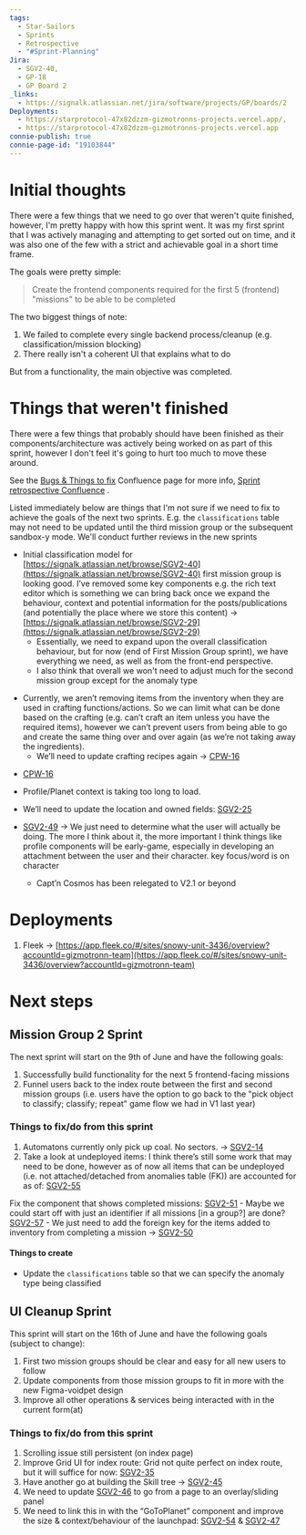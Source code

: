 ```yaml
---
tags:
  - Star-Sailors
  - Sprints
  - Retrospective
  - "#Sprint-Planning"
Jira:
  - SGV2-40,
  - GP-18
  - GP Board 2
_links:
  - https://signalk.atlassian.net/jira/software/projects/GP/boards/2
Deployments:
  - https://starprotocol-47x82dzzm-gizmotronns-projects.vercel.app/,
  - https://starprotocol-47x82dzzm-gizmotronns-projects.vercel.app
connie-publish: true
connie-page-id: "19103844"
---
```

# Initial thoughts
There were a few things that we need to go over that weren't quite finished, however, I'm pretty happy with how this sprint went. It was my first sprint that I was actively managing and attempting to get sorted out on time, and it was also one of the few with a strict and achievable goal in a short time frame.

The goals were pretty simple:
> Create the frontend components required for the first 5 (frontend) "missions" to be able to be completed

The two biggest things of note:
1. We failed to complete every single backend process/cleanup (e.g. classification/mission blocking)
2. There really isn't a coherent UI that explains what to do

But from a functionality, the main objective was completed.

# Things that weren't finished
There were a few things that probably should have been finished as their components/architecture was actively being worked on as part of this sprint, however I don't feel it's going to hurt too much to move these around.

See the [Bugs & Things to fix](https://signalk.atlassian.net/wiki/spaces/SSV/pages/edit-v2/1769476) Confluence page for more info, [Sprint retrospective Confluence](https://signalk.atlassian.net/wiki/pages/viewpage.action?pageId=19136529) .

Listed immediately below are things that I'm not sure if we need to fix to achieve the goals of the next two sprints. E.g. the `classifications` table may not need to be updated until the third mission group or the subsequent sandbox-y mode. We'll conduct further reviews in the new sprints

- Initial classification model for [https://signalk.atlassian.net/browse/SGV2-40](https://signalk.atlassian.net/browse/SGV2-40) first mission group is looking good. I’ve removed some key components e.g. the rich text editor which is something we can bring back once we expand the behaviour, context and potential information for the posts/publications (and potentially the place where we store this content) → [https://signalk.atlassian.net/browse/SGV2-29](https://signalk.atlassian.net/browse/SGV2-29)
    - Essentially, we need to expand upon the overall classification behaviour, but for now (end of First Mission Group sprint), we have everything we need, as well as from the front-end perspective.
    - I also think that overall we won't need to adjust much for the second mission group except for the anomaly type

* Currently, we aren’t removing items from the inventory when they are used in crafting functions/actions. So we can limit what can be done based on the crafting (e.g. can’t craft an item unless you have the required items), however we can’t prevent users from being able to go and create the same thing over and over again (as we’re not taking away the ingredients).
	* We’ll need to update crafting recipes again → [CPW-16](https://signalk.atlassian.net/browse/CPW-16)

- [CPW-16](https://signalk.atlassian.net/browse/CPW-16) 
* Profile/Planet context is taking too long to load.
- We’ll need to update the location and owned fields: [SGV2-25](https://signalk.atlassian.net/browse/SGV2-25) 

- [SGV2-49](https://signalk.atlassian.net/browse/SGV2-49) → We just need to determine what the user will actually be doing. The more I think about it, the more important I think things like profile components will be early-game, especially in developing an attachment between the user and their character. key focus/word is on character
    - Capt’n Cosmos has been relegated to V2.1 or beyond



# Deployments

1. Fleek → [https://app.fleek.co/#/sites/snowy-unit-3436/overview?accountId=gizmotronn-team](https://app.fleek.co/#/sites/snowy-unit-3436/overview?accountId=gizmotronn-team)

# Next steps
## Mission Group 2 Sprint
The next sprint will start on the 9th of June and have the following goals:
1. Successfully build functionality for the next 5 frontend-facing missions
2. Funnel users back to the index route between the first and second mission groups (i.e. users have the option to go back to the "pick object to classify; classify; repeat" game flow we had in V1 last year)

### Things to fix/do from this sprint
1. Automatons currently only pick up coal. No sectors. → [SGV2-14](https://signalk.atlassian.net/browse/SGV2-14) 
2. Take a look at undeployed items: I think there’s still some work that may need to be done, however as of now all items that can be undeployed (i.e. not attached/detached from anomalies table (FK)) are accounted for as of: [SGV2-55](https://signalk.atlassian.net/jira/software/projects/SGV2/boards/8?selectedIssue=SGV2-55)

Fix the component that shows completed missions: [SGV2-51](https://signalk.atlassian.net/jira/software/projects/SGV2/boards/8?selectedIssue=SGV2-51)
    - Maybe we could start off with just an identifier if all missions [in a group?] are done? [SGV2-57](https://signalk.atlassian.net/jira/software/projects/SGV2/boards/8?selectedIssue=SGV2-57)
    -  We just need to add the foreign key for the items added to inventory from completing a mission → [SGV2-50](https://signalk.atlassian.net/browse/SGV2-50)

#### Things to create
* Update the `classifications` table so that we can specify the anomaly type being classified

## UI Cleanup Sprint
This sprint will start on the 16th of June and have the following goals (subject to change):
1. First two mission groups should be clear and easy for all new users to follow
2. Update components from those mission groups to fit in more with the new Figma-voidpet design
3. Improve all other operations & services being interacted with in the current form(at)

### Things to fix/do from this sprint
1. Scrolling issue still persistent (on index page)
2. Improve Grid UI for index route: Grid not quite perfect on index route, but it will suffice for now: [SGV2-35](https://signalk.atlassian.net/browse/SGV2-35) 
3. Have another go at building the Skill tree → [SGV2-45](https://signalk.atlassian.net/jira/software/projects/SGV2/boards/8?selectedIssue=SGV2-45)
4. We need to update [SGV2-46](https://signalk.atlassian.net/jira/software/projects/SGV2/boards/8?selectedIssue=SGV2-46) to go from a page to an overlay/sliding panel
5. We need to link this in with the “GoToPlanet” component and improve the size & context/behaviour of the launchpad: [SGV2-54](https://signalk.atlassian.net/browse/SGV2-54) & [SGV2-47](https://signalk.atlassian.net/browse/SGV2-47) 